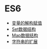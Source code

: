 # ES6

* [变量的解构赋值](ES6/变量的解构赋值.md)
* [Set数据结构](ES6/Set数据结构.md)
* [Map数据结构](ES6/Map数据结构.md)
* [字符串的扩展](ES6/字符串的扩展.md)
